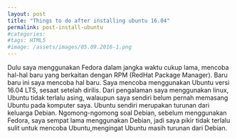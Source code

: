 ```yaml
---
layout: post
title: "Things to do after installing ubuntu 16.04"
permalink: post-install-ubuntu
#categories:
#tags: HTML5
#image: /assets/images/05.09.2016-1.png
---
```


Dulu saya menggunakan Fedora dalam jangka waktu cukup lama, mencoba hal-hal baru yang berkaitan dengan RPM (RedHat Package Manager). Baru baru ini saya mencoba hal baru. Saya mencoba menggunakan Ubuntu versi 16.04 LTS, sesaat setelah dirilis. Dari pengalaman saya menggunakan linux, Ubuntu tidak terlalu asing, walaupun saya sendiri belum pernah memasang Ubuntu pada komputer saya. Ubuntu sendiri merupakan turunan dari keluarga Debian. Ngomong-ngomong soal Debian, sebelum menggunakan Fedora, saya sempat lama menggunakan Debian, jadi saya pikir tidak terlalu sulit untuk mencoba Ubuntu,mengingat Ubuntu masih turunan dari Debian.
